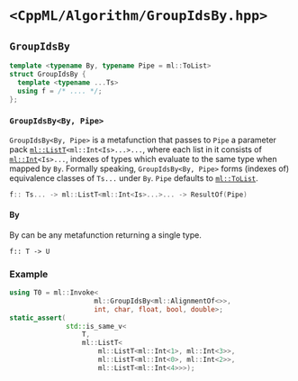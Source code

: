 # `<CppML/Algorithm/GroupIdsBy.hpp>`

## `GroupIdsBy`

```c++
template <typename By, typename Pipe = ml::ToList>
struct GroupIdsBy {
  template <typename ...Ts>
  using f = /* .... */;
};
```
### `GroupIdsBy<By, Pipe>`

`GroupIdsBy<By, Pipe>` is a metafunction that passes to `Pipe` a parameter pack [`ml::ListT`](../Vocabulary/List.md)`<ml::Int<Is>...>...`, where each list in it consists of [`ml::Int`](../Vocabulary/Const.md)`<Is>...`, indexes of types which evaluate to the same type when mapped by `By`. Formally speaking, `GroupIdsBy<By, Pipe>` forms (indexes of) equivalence classes of `Ts...` under `By`. `Pipe` defaults to [`ml::ToList`](../Functional/ToList.md).

```c++
f:: Ts... -> ml::ListT<ml::Int<Is>...>... -> ResultOf(Pipe)
```

#### By

By can be any metafunction returning a single type.
```
f:: T -> U
```

### Example

```c++
using T0 = ml::Invoke<
                     ml::GroupIdsBy<ml::AlignmentOf<>>,
                     int, char, float, bool, double>;
static_assert(
              std::is_same_v<
                  T,
                  ml::ListT<
                      ml::ListT<ml::Int<1>, ml::Int<3>>,
                      ml::ListT<ml::Int<0>, ml::Int<2>>,
                      ml::ListT<ml::Int<4>>>);
```
